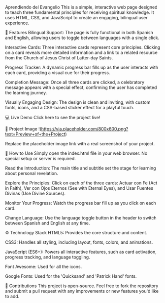  Aprendiendo del Evangelio
This is a simple, interactive web page designed to teach three fundamental principles for receiving spiritual knowledge. It uses HTML, CSS, and JavaScript to create an engaging, bilingual user experience.

🌟 Features
Bilingual Support: The page is fully functional in both Spanish and English, allowing users to toggle between languages with a single click.

Interactive Cards: Three interactive cards represent core principles. Clicking on a card reveals more detailed information and a link to a related resource from the Church of Jesus Christ of Latter-day Saints.

Progress Tracker: A dynamic progress bar fills up as the user interacts with each card, providing a visual cue for their progress.

Completion Message: Once all three cards are clicked, a celebratory message appears with a special effect, confirming the user has completed the learning journey.

Visually Engaging Design: The design is clean and inviting, with custom fonts, icons, and a CSS-based sticker effect for a playful touch.

💻 Live Demo
Click here to see the project live!

📸 Project Image
!(https://via.placeholder.com/800x600.png?text=Preview+of+the+Project)

Replace the placeholder image link with a real screenshot of your project.

🚀 How to Use
Simply open the index.html file in your web browser. No special setup or server is required.

Read the Introduction: The main title and subtitle set the stage for learning about personal revelation.

Explore the Principles: Click on each of the three cards: Actuar con Fe (Act in Faith), Ver con Ojos Eternos (See with Eternal Eyes), and Usar Fuentes Divinas (Use Divine Sources).

Monitor Your Progress: Watch the progress bar fill up as you click on each card.

Change Language: Use the language toggle button in the header to switch between Spanish and English at any time.

⚙️ Technology Stack
HTML5: Provides the core structure and content.

CSS3: Handles all styling, including layout, fonts, colors, and animations.

JavaScript (ES6+): Powers all interactive features, such as card activation, progress tracking, and language toggling.

Font Awesome: Used for all the icons.

Google Fonts: Used for the 'Quicksand' and 'Patrick Hand' fonts.

🤝 Contributions
This project is open-source. Feel free to fork the repository and submit a pull request with any improvements or new features you'd like to add.
